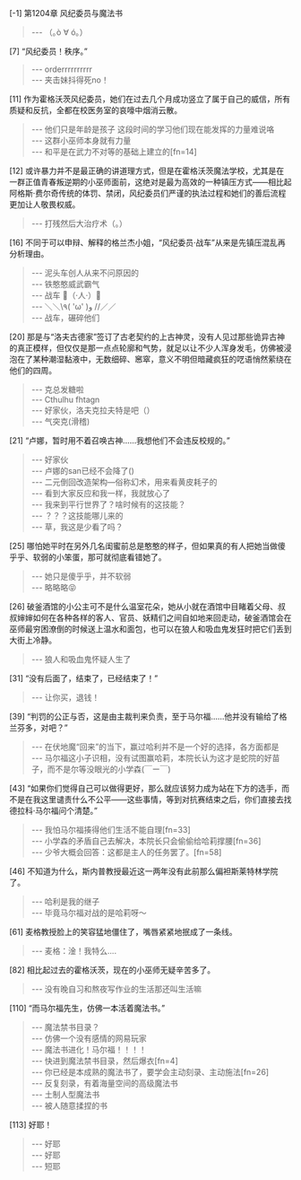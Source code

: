 
[-1] 第1204章 风纪委员与魔法书
>--- （｡ò ∀ ó｡）<br>

[7] “风纪委员！秩序。”
>--- orderrrrrrrrrr<br>
>--- 夹击妹抖得死no！<br>

[11] 作为霍格沃茨风纪委员，她们在过去几个月成功竖立了属于自己的威信，所有质疑和反抗，全都在校医务室的哀嚎中烟消云散。
>--- 他们只是年龄是孩子  这段时间的学习他们现在能发挥的力量难说咯<br>
>--- 这群小巫师本身就有力量<br>
>--- 和平是在武力不对等的基础上建立的[fn=14]<br>

[12] 或许暴力并不是最正确的讲道理方式，但是在霍格沃茨魔法学校，尤其是在一群正值青春叛逆期的小巫师面前，这绝对是最为高效的一种镇压方式——相比起阿格斯·费尔奇传统的体罚、禁闭，风纪委员们严谨的执法过程和她们的善后流程更加让人敬畏权威。
>--- 打残然后大治疗术（。）<br>

[16] 不同于可以申辩、解释的格兰杰小姐，“风纪委员·战车”从来是先镇压混乱再分析理由。
>--- 泥头车创人从来不问原因的<br>
>--- 铁憨憨威武霸气<br>
>--- 战车
💪（·人·）🤜<br>
>--- ＼＼\\٩( 'ω' )و //／／<br>
>--- 战车，碾碎他们<br>

[20] 那是与“洛夫古德家”签订了古老契约的上古神灵，没有人见过那些诡异古神的真正模样，但仅仅是那一点点轮廓和气势，就足以让不少人浑身发毛，仿佛被浸泡在了某种潮湿黏液中，无数细碎、窸窣，意义不明但暗藏疯狂的呓语悄然萦绕在他们的四周。
>--- 克总发糖啦<br>
>--- Cthulhu fhtagn<br>
>--- 好家伙，洛夫克拉夫特是吧（）<br>
>--- 气突克(滑稽)<br>

[21] “卢娜，暂时用不着召唤古神……我想他们不会违反校规的。”
>--- 好家伙<br>
>--- 卢娜的san已经不会降了()<br>
>--- 二元倒回改造架构—俗称幻术，用来看黄皮耗子的<br>
>--- 看到大家反应和我一样，我就放心了<br>
>--- 我来到平行世界了？啥时候有的这技能？<br>
>--- ？？？这技能哪儿来的<br>
>--- 草，我这是少看了吗？<br>

[25] 哪怕她平时在另外几名闺蜜前总是憨憨的样子，但如果真的有人把她当做傻乎乎、软弱的小笨蛋，那可就彻底看错她了。
>--- 她只是傻乎乎，并不软弱<br>
>--- 略略略😝<br>

[26] 破釜酒馆的小公主可不是什么温室花朵，她从小就在酒馆中目睹着父母、叔叔婶婶如何在各种各样的客人、官员、妖精们之间自如地来回走动，破釜酒馆会在巫师最穷困潦倒的时候送上温水和面包，也可以在狼人和吸血鬼发狂时把它们丢到大街上冷静。
>--- 狼人和吸血鬼怀疑人生了<br>

[31] “没有后面了，结束了，已经结束了！”
>--- 让你买，退钱！<br>

[39] “判罚的公正与否，这是由主裁判来负责，至于马尔福……他并没有输给了格兰芬多，对吧？”
>--- 在伏地魔“回来”的当下，赢过哈利并不是一个好的选择，各方面都是<br>
>--- 马尔福这小子识相，没有试图赢哈莉，本院长认为这才是蛇院的好苗子，而不是尔等没眼光的小学森(￣ー￣)<br>

[43] “如果你们觉得自己可以做得更好，那么就应该努力成为站在下方的选手，而不是在我这里谴责什么不公平——这些事情，等到对抗赛结束之后，你们直接去找德拉科·马尔福问个清楚。”
>--- 我怕马尔福揍得他们生活不能自理[fn=33]<br>
>--- 小学森的矛盾自己去解决，本院长只会偷偷给哈莉撑腰[fn=36]<br>
>--- 少爷大概会回答：这都是主人的任务罢了。[fn=58]<br>

[46] 不知道为什么，斯内普教授最近这一两年没有此前那么偏袒斯莱特林学院了。
>--- 哈利是我的继子<br>
>--- 毕竟马尔福对战的是哈莉呀～<br>

[61] 麦格教授脸上的笑容猛地僵住了，嘴唇紧紧地抿成了一条线。
>--- 麦格：淦！我特么....<br>

[82] 相比起过去的霍格沃茨，现在的小巫师无疑辛苦多了。
>--- 没有晚自习和熬夜写作业的生活那还叫生活嘛<br>

[110] “而马尔福先生，仿佛一本活着魔法书。”
>--- 魔法禁书目录？<br>
>--- 仿佛一个没有感情的网易玩家<br>
>--- 魔法书进化！马尔福！！！！<br>
>--- 快进到魔法禁书目录，然后爆衣[fn=4]<br>
>--- 你已经是本成熟的魔法书了，要学会主动刻录、主动施法[fn=26]<br>
>--- 反复刻录，有着海量空间的高级魔法书<br>
>--- 土制人型魔法书<br>
>--- 被人随意揉捏的书<br>

[113] 好耶！
>--- 好耶<br>
>--- 好耶<br>
>--- 短耶<br>
